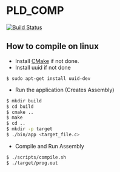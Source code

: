 # PLD_COMP
[![Build Status](https://travis-ci.org/heptastique/PLD_COMP.svg?branch=master)](https://travis-ci.org/heptastique/PLD_COMP)

## How to compile on linux
- Install [CMake](https://cmake.org/download/) if not done.
- Install uuid if not done
```
$ sudo apt-get install uuid-dev 
```
- Run the application (Creates Assembly)
```bash
$ mkdir build
$ cd build
$ cmake ..
$ make
$ cd ..
$ mkdir -p target
$ ./bin/app <target_file.c>
```
- Compile and Run Assembly
```bash
$ ./scripts/compile.sh
$ ./target/prog.out
```
